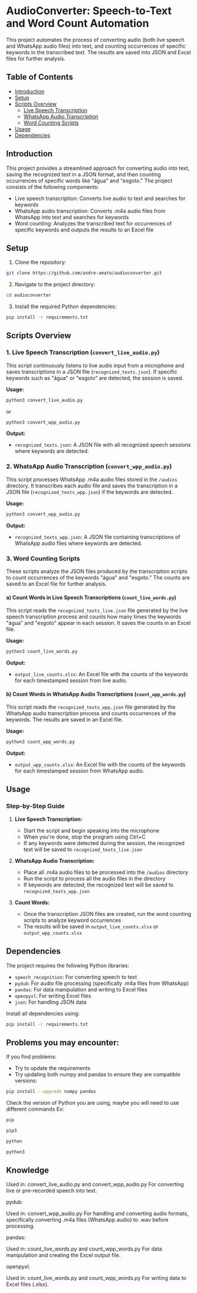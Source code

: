 # AudioConverter: Speech-to-Text and Word Count Automation

This project automates the process of converting audio (both live speech and WhatsApp audio files) into text, and counting occurrences of specific keywords in the transcribed text. The results are saved into JSON and Excel files for further analysis.

## Table of Contents

- [Introduction](#introduction)
- [Setup](#setup)
- [Scripts Overview](#scripts-overview)
  - [Live Speech Transcription](#live-speech-transcription)
  - [WhatsApp Audio Transcription](#whatsapp-audio-transcription)
  - [Word Counting Scripts](#word-counting-scripts)
- [Usage](#usage)
- [Dependencies](#dependencies)

## Introduction

This project provides a streamlined approach for converting audio into text, saving the recognized text in a JSON format, and then counting occurrences of specific words like "água" and "esgoto." The project consists of the following components:

- Live speech transcription: Converts live audio to text and searches for keywords
- WhatsApp audio transcription: Converts .m4a audio files from WhatsApp into text and searches for keywords
- Word counting: Analyzes the transcribed text for occurrences of specific keywords and outputs the results to an Excel file

## Setup

1. Clone the repository:

```bash
git clone https://github.com/andre-amato/audioconverter.git
```

2. Navigate to the project directory:

```bash
cd audioconverter
```

3. Install the required Python dependencies:

```bash
pip install -r requirements.txt
```

## Scripts Overview

### 1. Live Speech Transcription (`convert_live_audio.py`)

This script continuously listens to live audio input from a microphone and saves transcriptions in a JSON file (`recognized_texts.json`). If specific keywords such as "água" or "esgoto" are detected, the session is saved.

**Usage:**

```bash
python3 convert_live_audio.py
```

or

```bash
python3 convert_wpp_audio.py
```

**Output:**

- `recognized_texts.json`: A JSON file with all recognized speech sessions where keywords are detected.

### 2. WhatsApp Audio Transcription (`convert_wpp_audio.py`)

This script processes WhatsApp .m4a audio files stored in the `/audios` directory. It transcribes each audio file and saves the transcription in a JSON file (`recognized_texts_wpp.json`) if the keywords are detected.

**Usage:**

```bash
python3 convert_wpp_audio.py
```

**Output:**

- `recognized_texts_wpp.json`: A JSON file containing transcriptions of WhatsApp audio files where keywords are detected.

### 3. Word Counting Scripts

These scripts analyze the JSON files produced by the transcription scripts to count occurrences of the keywords "água" and "esgoto." The counts are saved to an Excel file for further analysis.

#### a) Count Words in Live Speech Transcriptions (`count_live_words.py`)

This script reads the `recognized_texts_live.json` file generated by the live speech transcription process and counts how many times the keywords "água" and "esgoto" appear in each session. It saves the counts in an Excel file.

**Usage:**

```bash
python3 count_live_words.py
```

**Output:**

- `output_live_counts.xlsx`: An Excel file with the counts of the keywords for each timestamped session from live audio.

#### b) Count Words in WhatsApp Audio Transcriptions (`count_wpp_words.py`)

This script reads the `recognized_texts_wpp.json` file generated by the WhatsApp audio transcription process and counts occurrences of the keywords. The results are saved in an Excel file.

**Usage:**

```bash
python3 count_wpp_words.py
```

**Output:**

- `output_wpp_counts.xlsx`: An Excel file with the counts of the keywords for each timestamped session from WhatsApp audio.

## Usage

### Step-by-Step Guide

1. **Live Speech Transcription:**

   - Start the script and begin speaking into the microphone
   - When you're done, stop the program using Ctrl+C
   - If any keywords were detected during the session, the recognized text will be saved to `recognized_texts_live.json`

2. **WhatsApp Audio Transcription:**

   - Place all .m4a audio files to be processed into the `/audios` directory
   - Run the script to process all the audio files in the directory
   - If keywords are detected, the recognized text will be saved to `recognized_texts_wpp.json`

3. **Count Words:**
   - Once the transcription JSON files are created, run the word counting scripts to analyze keyword occurrences
   - The results will be saved in `output_live_counts.xlsx` or `output_wpp_counts.xlsx`

## Dependencies

The project requires the following Python libraries:

- `speech_recognition`: For converting speech to text
- `pydub`: For audio file processing (specifically .m4a files from WhatsApp)
- `pandas`: For data manipulation and writing to Excel files
- `openpyxl`: For writing Excel files
- `json`: For handling JSON data

Install all dependencies using:

```bash
pip install -r requirements.txt
```

## Problems you may encounter:

If you find problems:

- Try to update the requirements
- Try updating both numpy and pandas to ensure they are compatible versions:

```bash
pip install --upgrade numpy pandas
```

Check the version of Python you are using, maybe you will need to use different commands
Ex:

```bash
pip
```

```bash
pip3
```

```bash
python
```

```bash
python3
```

## Knowledge

Used in: convert_live_audio.py and convert_wpp_audio.py
For converting live or pre-recorded speech into text.

pydub:

Used in: convert_wpp_audio.py
For handling and converting audio formats, specifically converting .m4a files (WhatsApp audio) to .wav before processing.

pandas:

Used in: count_live_words.py and count_wpp_words.py
For data manipulation and creating the Excel output file.

openpyxl:

Used in: count_live_words.py and count_wpp_words.py
For writing data to Excel files (.xlsx).
